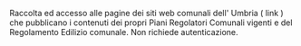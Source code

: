 Raccolta ed accesso alle pagine dei siti web comunali dell' Umbria ( link ) che pubblicano i contenuti dei propri Piani Regolatori Comunali vigenti e del Regolamento Edilizio comunale.
Non richiede autenticazione.
